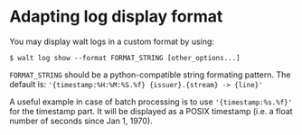 
# Adapting log display format

You may display walt logs in a custom format by using:
```
$ walt log show --format FORMAT_STRING [other_options...]
```

`FORMAT_STRING` should be a python-compatible string formating pattern.
The default is: `'{timestamp:%H:%M:%S.%f} {issuer}.{stream} -> {line}'`

A useful example in case of batch processing is to use `'{timestamp:%s.%f}'` for the timestamp part. It will be displayed as a POSIX timestamp (i.e. a float number of seconds since Jan 1, 1970).

